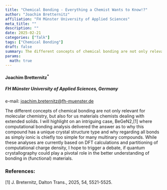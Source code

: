 ```yaml
---
title: "Chemical Bonding - Everything a Chemist Wants to Know!?"
author: "Joachim Bretternitz"
affiliation: "FH Münster University of Applied Sciences"
meta_title: ""
description: ""
date: 2025-02-21
categories: ["Talk"]
tags: ["Chemical Bonding"]
draft: false
summary: The different concepts of chemical bonding are not only relevant for molecular chemistry, but also for us materials chemists dealing with extended solids.
params:
  math: true
---
```


#### Joachim Bretternitz<sup>*</sup>

##### FH Münster University of Applied Sciences, Germany

e-mail: joachim.breternitz@fh-muenster.de

The different concepts of chemical bonding are not only relevant for molecular chemistry, but also for us materials chemists dealing with extended solids. I will highlight on an intriguing case, BeGeN2,[1] where computational bonding analysis delivered the answer as to why this compound has a unique crystal structure type and why regarding all bonds as simply ionic is chiefly too simple for many multinary compounds.
While these analyses are currently based on DFT calculations and partitioning of computational charge density, I hope to trigger a
debate, if quantum crystallography could play a pivotal role in the better understanding of bonding in (functional) materials.

### References:

[1] J. Breternitz, Dalton Trans., 2025, 54, 5521-5525.
